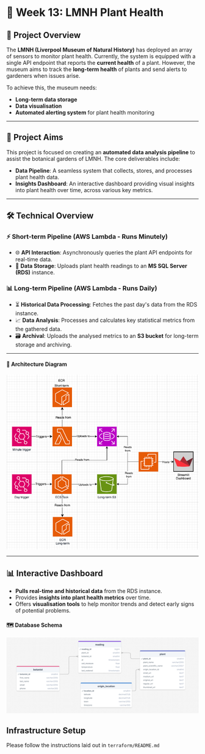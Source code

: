 # 🌿 Week 13: LMNH Plant Health

## 📝 Project Overview

The **LMNH (Liverpool Museum of Natural History)** has deployed an array of sensors to monitor plant health. Currently, the system is equipped with a single API endpoint that reports the **current health** of a plant. However, the museum aims to track the **long-term health** of plants and send alerts to gardeners when issues arise.

To achieve this, the museum needs:
- **Long-term data storage**
- **Data visualisation**
- **Automated alerting system** for plant health monitoring

---

## 🎯 Project Aims

This project is focused on creating an **automated data analysis pipeline** to assist the botanical gardens of LMNH. The core deliverables include:

- **Data Pipeline**: A seamless system that collects, stores, and processes plant health data.
- **Insights Dashboard**: An interactive dashboard providing visual insights into plant health over time, across various key metrics.

---

## 🛠️ Technical Overview

### ⚡ Short-term Pipeline (AWS Lambda - Runs Minutely)
- 🌐 **API Interaction**: Asynchronously queries the plant API endpoints for real-time data.
- 💾 **Data Storage**: Uploads plant health readings to an **MS SQL Server (RDS)** instance.

### 📊 Long-term Pipeline (AWS Lambda - Runs Daily)
- ⏳ **Historical Data Processing**: Fetches the past day's data from the RDS instance.
- 📈 **Data Analysis**: Processes and calculates key statistical metrics from the gathered data.
- 🗃️ **Archival**: Uploads the analysed metrics to an **S3 bucket** for long-term storage and archiving.

---

#### 📂 Architecture Diagram
![Architecture Diagram](architecture_diagram.png)

---

## 📊 Interactive Dashboard

- **Pulls real-time and historical data** from the RDS instance.
- Provides **insights into plant health metrics** over time.
- Offers **visualisation tools** to help monitor trends and detect early signs of potential problems.

#### 🗺️ Database Schema
![Database Schema](schema.png)

## Infrastructure Setup

Please follow the instructions laid out in `terraform/README.md`
